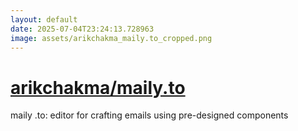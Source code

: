 ```yaml
---
layout: default
date: 2025-07-04T23:24:13.728963
image: assets/arikchakma_maily.to_cropped.png
---
```


# [arikchakma/maily.to](https://github.com/arikchakma/maily.to)

maily .to: editor for crafting emails using pre-designed components
